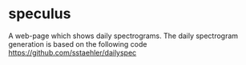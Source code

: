 # speculus

A web-page which shows daily spectrograms. The daily spectrogram generation is based on the following code https://github.com/sstaehler/dailyspec
